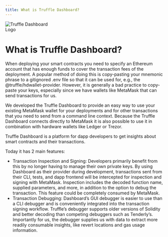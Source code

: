 ```yaml
---
title: What is Truffle Dashboard?
---
```


<img style="max-width: 160px;" src="/img/docs/truffle-dashboard/index/truffle-dashboard-logo.svg" alt="Truffle Dashboard Logo" />

# What is Truffle Dashboard?

When deploying your smart contracts you need to specify an Ethereum account that has enough funds to cover the transaction fees of the deployment. A popular method of doing this is copy-pasting your mnemonic phrase to a gitignored .env file so that it can be used for, e.g., the @truffle/hdwallet-provider. However, it is generally a bad practice to copy-paste your keys, especially since we have wallets like MetaMask that can send transactions for us.

We developed the Truffle Dashboard to provide an easy way to use your existing MetaMask wallet for your deployments and for other transactions that you need to send from a command line context. Because the Truffle Dashboard connects directly to MetaMask it is also possible to use it in combination with hardware wallets like Ledger or Trezor.

Truffle Dashboard is a platform for dapp developers to get insights about smart contracts and their transactions.

Today it has 2 main features:

- Transaction Inspection and Signing: Developers primarily benefit from this by no longer having to manage their own private keys. By using Dashboard as their provider during development, transactions sent from their CLI, tests, and dapp frontend will be intercepted for inspection and signing with MetaMask. Inspection includes the decoded function name, supplied parameters, and more, in addition to the option to debug the transaction. This feature could be completely consumed by MetaMask.
- Transaction Debugging: Dashboard’s GUI debugger is easier to use than a CLI debugger and is conveniently integrated into the transaction signing workflow. Truffle’s debugger supports older versions of Solidity and better decoding than competing debuggers such as Tenderly’s. Importantly for us, the debugger supplies us with data to extract more readily consumable insights, like revert locations and gas usage information.
